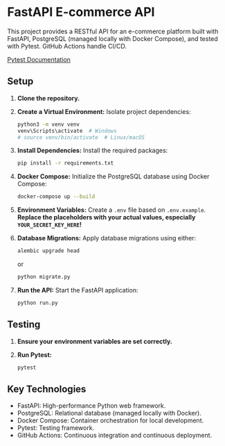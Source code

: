 # FastAPI E-commerce API

This project provides a RESTful API for an e-commerce platform built with FastAPI, PostgreSQL (managed locally with Docker Compose), and tested with Pytest. GitHub Actions handle CI/CD.

[Pytest Documentation](pytest_documentation.md)

## Setup

1.  **Clone the repository.**

2.  **Create a Virtual Environment:**  Isolate project dependencies:

    ```bash
    python3 -m venv venv
    venv\Scripts\activate  # Windows
    # source venv/bin/activate  # Linux/macOS
    ```

3.  **Install Dependencies:** Install the required packages:

    ```bash
    pip install -r requirements.txt
    ```

4.  **Docker Compose:** Initialize the PostgreSQL database using Docker Compose:

    ```bash
    docker-compose up --build
    ```

5.  **Environment Variables:** Create a `.env` file based on `.env.example`.  **Replace the placeholders with your actual values, especially `YOUR_SECRET_KEY_HERE`!**

6.  **Database Migrations:** Apply database migrations using either:

    ```bash
    alembic upgrade head
    ```

    or

    ```bash
    python migrate.py
    ```

7.  **Run the API:** Start the FastAPI application:

    ```bash
    python run.py
    ```

## Testing

1.  **Ensure your environment variables are set correctly.**
2.  **Run Pytest:**

    ```bash
    pytest
    ```

## Key Technologies

*   FastAPI: High-performance Python web framework.
*   PostgreSQL: Relational database (managed locally with Docker).
*   Docker Compose: Container orchestration for local development.
*   Pytest: Testing framework.
*   GitHub Actions: Continuous integration and continuous deployment.